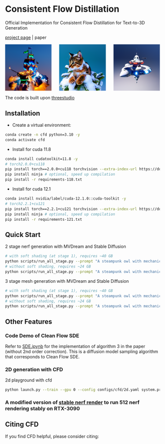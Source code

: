 # Consistent Flow Distillation
Official Implementation for Consistent Flow Distillation for Text-to-3D Generation

[project page](https://runjie-yan.github.io/cfd/) | paper

<div style="display: flex; justify-content: space-between;">
  <img src="./load/cfd_teaser/ship.png" alt="ship" width="30%">
  <img src="./load/cfd_teaser/cat.png" alt="cat" width="30%">
  <img src="./load/cfd_teaser/spacestation.png" alt="spacestation" width="30%">
</div>

The code is built upon [threestudio](https://github.com/threestudio-project/threestudio)

## Installation
- Create a virtual environment:
```sh
conda create -n cfd python=3.10 -y
conda activate cfd
```

- Install for cuda 11.8
```sh
conda install cudatoolkit=11.8 -y
# torch2.0.0+cu118
pip install torch==2.0.0+cu118 torchvision --extra-index-url https://download.pytorch.org/whl/cu118
pip install ninja # optional, speed up compilation
pip install -r requirements-118.txt
```

- Install for cuda 12.1
```sh
conda install nvidia/label/cuda-12.1.0::cuda-toolkit -y
# torch2.2.1+cu121
pip install torch==2.2.1+cu121 torchvision --extra-index-url https://download.pytorch.org/whl/cu121
pip install ninja # optional, speed up compilation
pip install -r requirements-121.txt
```

## Quick Start
2 stage nerf generation with MVDream and Stable Diffusion
```sh
# with soft shading (at stage 1), requires ~40 GB
python scripts/run_all_stage.py --prompt "A steampunk owl with mechanical wings"
# without soft shading, requires ~24 GB
python scripts/run_all_stage.py --prompt "A steampunk owl with mechanical wings" --raw
```

3 stage mesh generation with MVDream and Stable Diffusion
```sh
# with soft shading (at stage 1), requires ~40 GB
python scripts/run_all_stage.py --prompt "A steampunk owl with mechanical wings" --mesh
# without soft shading, requires ~24 GB
python scripts/run_all_stage.py --prompt "A steampunk owl with mechanical wings" --raw --mesh
```

## Other Features
### Code Demo of Clean Flow SDE
Refer to [SDE.ipynb](./SDE.ipynb) for the implementation of algorithm 3 in the paper (without 2nd order correction). This is a diffusion model sampling algorithm that corresponds to Clean Flow SDE.

### 2D generation with CFD
2d playground with cfd
```sh
python launch.py --train --gpu 0 --config configs/cfd/2d.yaml system.prompt_processor.prompt="A cute cat"
```

### A modified version of [stable nerf render](https://github.com/DSaurus/threestudio-stable-nerf-renderer) to run 512 nerf rendering stably on RTX-3090

## Citing CFD
If you find CFD helpful, please consider citing:
